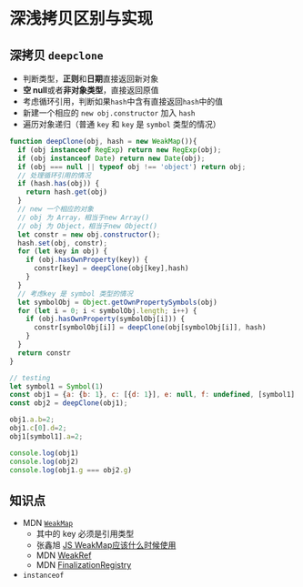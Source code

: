 # 深浅拷贝区别与实现

## 深拷贝 `deepclone`

- 判断类型，**正则**和**日期**直接返回新对象
- **空 null**或者**非对象类型**，直接返回原值
- 考虑循环引用，判断如果`hash`中含有直接返回`hash`中的值
- 新建一个相应的 `new obj.constructor` 加入 `hash`
- 遍历对象递归（普通 `key` 和 `key` 是 `symbol` 类型的情况）

```js
function deepClone(obj, hash = new WeakMap()){
  if (obj instanceof RegExp) return new RegExp(obj);
  if (obj instanceof Date) return new Date(obj);
  if (obj === null || typeof obj !== 'object') return obj;
  // 处理循环引用的情况
  if (hash.has(obj)) {
    return hash.get(obj)
  }
  // new 一个相应的对象
  // obj 为 Array，相当于new Array()
  // obj 为 Object，相当于new Object()
  let constr = new obj.constructor();
  hash.set(obj, constr);
  for (let key in obj) {
    if (obj.hasOwnProperty(key)) {
      constr[key] = deepClone(obj[key],hash)
    }
  }
  // 考虑key 是 symbol 类型的情况
  let symbolObj = Object.getOwnPropertySymbols(obj)
  for (let i = 0; i < symbolObj.length; i++) {
    if (obj.hasOwnProperty(symbolObj[i])) {
      constr[symbolObj[i]] = deepClone(obj[symbolObj[i]], hash)
    }
  }
  return constr
}

// testing
let symbol1 = Symbol(1)
const obj1 = {a: {b: 1}, c: [{d: 1}], e: null, f: undefined, [symbol1]: {a: 1}, g: symbol1};
const obj2 = deepClone(obj1);

obj1.a.b=2;
obj1.c[0].d=2;
obj1[symbol1].a=2;

console.log(obj1)
console.log(obj2)
console.log(obj1.g === obj2.g)
```

## 知识点

- MDN [`WeakMap`](https://developer.mozilla.org/zh-CN/docs/Web/JavaScript/Reference/Global_Objects/WeakMap)
  - 其中的 key 必须是引用类型
  - 张鑫旭 [JS WeakMap应该什么时候使用](https://www.zhangxinxu.com/wordpress/2021/08/js-weakmap-es6/)
  - MDN [WeakRef](https://developer.mozilla.org/zh-CN/docs/Web/JavaScript/Reference/Global_Objects/WeakRef)
  - MDN [FinalizationRegistry](https://developer.mozilla.org/zh-CN/docs/Web/JavaScript/Reference/Global_Objects/FinalizationRegistry)
- `instanceof`

